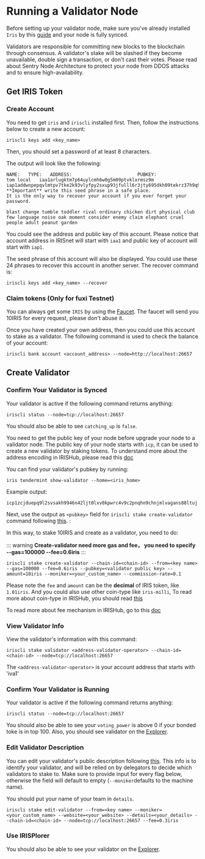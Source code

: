 # Running a Validator Node

Before setting up your validator node, make sure you've already installed  `Iris` by this [guide](Full-Node.md) and your node is fully synced.

Validators are responsible for committing new blocks to the blockchain through consensus. A validator's stake will be slashed if they become unavailable, double sign a transaction, or don't cast their votes. Please read about Sentry Node Architecture to protect your node from DDOS attacks and to ensure high-availability.

## Get IRIS Token

### Create Account

You need to get `iris` and `iriscli` installed first. Then, follow the instructions below to create a new account:

```
iriscli keys add <key_name>
```

Then, you should set a password of at least 8 characters.

The output will look like the following:
```
NAME:	TYPE:	ADDRESS:						PUBKEY:
tom	local	iaa1arlugktm7p64uylcmh6w0g5m09ptvklxrmsz9m	iap1addwnpepqvlmtpv7tke2k93vlyfpy2sxup93jfulll6r3jty695dkh09tekrz37h9q9
**Important** write this seed phrase in a safe place.
It is the only way to recover your account if you ever forget your password.

blast change tumble toddler rival ordinary chicken dirt physical club few language noise oak moment consider enemy claim elephant cruel people adult peanut garden
```

You could see the address and public key of this account. Please notice that account address in IRISnet will start with `iaa1` and public key of account will start with `iap1`.

The seed phrase of this account will also be displayed. You could use these 24 phrases to recover this account in another server. The recover command is:
```
iriscli keys add <key_name> --recover
```


### Claim tokens (Only for fuxi Testnet)

You can always get some `IRIS`  by using the [Faucet](https://testnet.irisplorer.io/#/faucet). The faucet will send you 10IRIS for every request, please don't abuse it.

Once you have created your own address,  then you could use this account to stake as a validator. The following command is used to check the balance of your account:
```
iriscli bank account <account_address> --node=http://localhost:26657
```

## Create Validator

### Confirm Your Validator is Synced

Your validator is active if the following command returns anything:

```
iriscli status --node=tcp://localhost:26657 
```

You should also be able to see `catching_up` is `false`. 

You need to get the public key of your node before upgrade your node to a validator node. The public key of your node starts with `icp`, it can be used to create a new validator by staking tokens. To understand more about the address encoding in IRISHub, 
please read this [doc](../features/basic-concepts/bech32-prefix.md)

You can find your validator's pubkey by running:

```
iris tendermint show-validator --home=<iris_home>
```
Example output:
```
icp1zcjduepq9l2svsakh9946n42ljt0lxv0kpwrc4v9c2pnqhn9chnjmlvagans88ltuj
```
Next, use the output as  `<pubkey>` field for `iriscli stake create-validator` command following [this](../cli-client/stake/create-validator.md). :

In this way, to stake 10IRIS and create as a validator, you need to do:

::: warning
**Create-validator need more gas and fee， you need to specify --gas=100000 --fee=0.6iris**
:::

```
iriscli stake create-validator --chain-id=<chain-id> --from=<key name> --gas=100000 --fee=0.6iris --pubkey=<validator public key> --amount=10iris --moniker=<your_custom_name> --commission-rate=0.1
```
Please note the `fee` and `amount` can be the **decimal** of IRIS token, like `1.01iris`. And you could also use other coin-type like `iris-milli`, To read more about coin-type in IRISHub, you should read [this](../features/basic-concepts/coin-type.md)

To read more about fee mechanism in IRISHub, go to this [doc](../features/basic-concepts/fee.md)

### View Validator Info

View the validator's information with this command:

```
iriscli stake validator <address-validator-operator> --chain-id=<chain-id> --node=tcp://localhost:26657 
```

The `<address-validator-operator>` is your account address that starts with 'iva1'


### Confirm Your Validator is Running

Your validator is active if the following command returns anything:

```
iriscli status --node=tcp://localhost:26657 
```

You should also be able to see your `voting_power` is above 0 if your bonded toke is in top 100. Also, you should see validator on the [Explorer](https://testnet.irisplorer.io).


### Edit Validator Description

You can edit your validator's public description following [this](../cli-client/stake/edit-validator.md). This info is to identify your validator, and will be relied on by delegators to decide which validators to stake to. Make sure to provide input for every flag below, otherwise the field will default to empty (`--moniker`defaults to the machine name).

You should put your name of your team in `details`. 

```
iriscli stake edit-validator --from=<key name> --moniker=<your_custom_name> --website=<your_website> --details=<your_details> --chain-id=<chain-id> --node=tcp://localhost:26657 --fee=0.3iris  

```

### Use IRISPlorer

You should also be able to see your validator on the [Explorer](https://www.irisplorer.io). 